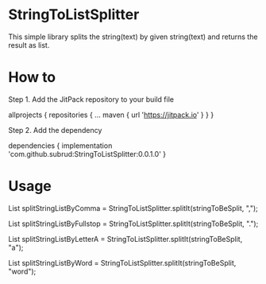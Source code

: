 # StringToListSplitter
This simple library splits the string(text) by given string(text) and returns the result as list.

# How to

Step 1. Add the JitPack repository to your build file

allprojects {
		repositories {
			...
			maven { url 'https://jitpack.io' }
		}
	}
  
  Step 2. Add the dependency
  
 dependencies {
	        implementation 'com.github.subrud:StringToListSplitter:0.0.1.0'
	}
  
  # Usage
  
  List<String> splitStringListByComma = StringToListSplitter.splitIt(stringToBeSplit, ",");
  
  List<String> splitStringListByFullstop = StringToListSplitter.splitIt(stringToBeSplit, ".");
  
  List<String> splitStringListByLetterA = StringToListSplitter.splitIt(stringToBeSplit, "a");
  
  List<String> splitStringListByWord = StringToListSplitter.splitIt(stringToBeSplit, "word");
  
  
